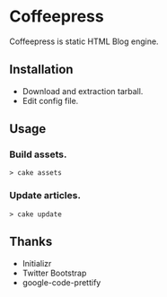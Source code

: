 # Coffeepress
Coffeepress is static HTML Blog engine.

## Installation
* Download and extraction tarball.
* Edit config file.

## Usage
### Build assets.
    > cake assets
### Update articles.
    > cake update

## Thanks
* Initializr
* Twitter Bootstrap
* google-code-prettify
